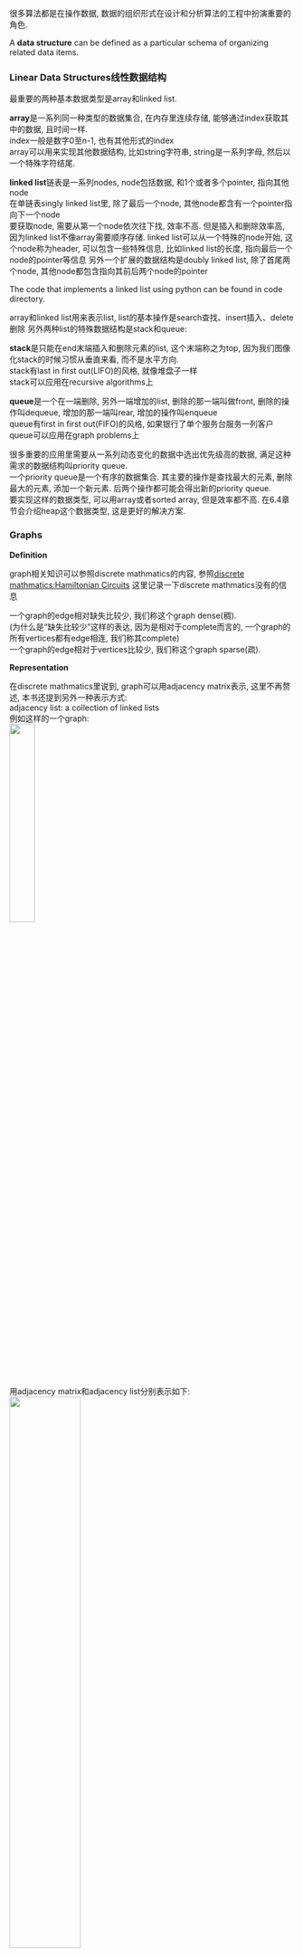 很多算法都是在操作数据, 数据的组织形式在设计和分析算法的工程中扮演重要的角色.

A **data structure** can be defined as a particular schema of organizing related data items.

<a id="markdown-linear-data-structures线性数据结构" name="linear-data-structures线性数据结构"></a>
### Linear Data Structures线性数据结构

最重要的两种基本数据类型是array和linked list.

**array**是一系列同一种类型的数据集合, 在内存里连续存储, 能够通过index获取其中的数据, 且时间一样.  
index一般是数字0至n-1, 也有其他形式的index  
array可以用来实现其他数据结构, 比如string字符串, string是一系列字母, 然后以一个特殊字符结尾.

**linked list**链表是一系列nodes, node包括数据, 和1个或者多个pointer, 指向其他node  
在单链表singly linked list里, 除了最后一个node, 其他node都含有一个pointer指向下一个node  
要获取node, 需要从第一个node依次往下找, 效率不高. 但是插入和删除效率高, 因为linked list不像array需要顺序存储.
linked list可以从一个特殊的node开始, 这个node称为header, 可以包含一些特殊信息, 比如linked list的长度, 指向最后一个node的pointer等信息
另外一个扩展的数据结构是doubly linked list, 除了首尾两个node, 其他node都包含指向其前后两个node的pointer  

The code that implements a linked list using python can be found in code directory.

array和linked list用来表示list, list的基本操作是search查找、insert插入、delete删除
另外两种list的特殊数据结构是stack和queue:

**stack**是只能在end末端插入和删除元素的list, 这个末端称之为top, 因为我们图像化stack的时候习惯从垂直来看, 而不是水平方向.  
stack有last in first out(LIFO)的风格, 就像堆盘子一样  
stack可以应用在recursive algorithms上

**queue**是一个在一端删除, 另外一端增加的list, 删除的那一端叫做front, 删除的操作叫dequeue, 增加的那一端叫rear, 增加的操作叫enqueue  
queue有first in first out(FIFO)的风格, 如果银行了单个服务台服务一列客户  
queue可以应用在graph problems上

很多重要的应用里需要从一系列动态变化的数据中选出优先级高的数据, 满足这种需求的数据结构叫priority queue.  
一个priority queue是一个有序的数据集合. 其主要的操作是查找最大的元素, 删除最大的元素, 添加一个新元素. 后两个操作都可能会得出新的priority queue.  
要实现这样的数据类型, 可以用array或者sorted array, 但是效率都不高. 在6.4章节会介绍heap这个数据类型, 这是更好的解决方案.

### Graphs

**Definition**

graph相关知识可以参照discrete mathmatics的内容, 参照[discrete mathmatics:Hamiltonian Circuits](./docs/discrete_mathmatics/Chapter_10_GRAPHS_AND_TREES)
这里记录一下discrete mathmatics没有的信息

一个graph的edge相对缺失比较少, 我们称这个graph dense(稠).  
(为什么是“缺失比较少”这样的表达, 因为是相对于complete而言的, 一个graph的所有vertices都有edge相连, 我们称其complete)  
一个graph的edge相对于vertices比较少, 我们称这个graph sparse(疏).  

**Representation**

在discrete mathmatics里说到, graph可以用adjacency matrix表示, 这里不再赘述, 本书还提到另外一种表示方式:  
adjacency list: a collection of linked lists  
例如这样的一个graph:  
<img src="./_images/graph1.png" width=30%>  
用adjacency matrix和adjacency list分别表示如下:  
<img src="./_images/graph_representation.png" width=50%>  

如果graph sparse, 那么用adjacency list表示, 更节省空间. 反之, adjacency matrix更好.  
另外两种方式的选择, 也需要据问题和算法的类型而定

**Weighted Graphs**

Weighted Graph是指给edge赋给数值的graph. 这个数值称为weights或者costs.  
这个类型的graph是来源于现实世界的问题: 比如最短路径等等.

weighted graph也可以用上面的两种方法表示, 如下图:  
<img src="./_images/weighted_graph.png" width=50%>  
$\infty$表示两个vertices没有edge相连

**Paths and Cycles**

这里的path指的是discrete mathmatics里的walk  
simple path指的是discrete mathmatics里的path

cycle指的是discrete mathmatics里的circuit  
如果一个graph没有cycle, 那么我们说这个graph acyclic

### Trees

tree相关知识可以参照discrete mathmatics的内容, 参照[discrete mathmatics: tree](./docs/discrete_mathmatics/Chapter_10_GRAPHS_AND_TREES?id=_105-trees-树)

tree是一个没有cycle(circuit), 且是connected的graph, 如果不connected, 那么就是forest

tree的edge的数量是vertices的数量减1

**Rooted Trees**

我们可以从一个tree里选取一个点, 称之为**root**, 其他点都有唯一一条simple path到达root(这是由tree的特性决定的, 如果存在多条, 则会构成cycle)  
显示的时候可以把root放在最上面, 我们称这样的tree为**rooted tree**

对于一个tree T上的一个vertex v, 从root到v的simple path上的vertices成为v的**ancestors**(包括v), 如果排除v, 则是**proper ancestors**  
如果edge {u, v}是这条simple path上的最后一条edge, 那么u是v的parent, v是u的child.  
如果vertices的parent相同, 则它们是**siblings**  
没有child的vertex称为**leaf**  
一个vertex至少有一个child, 称之为**parental**
vertices的ancestor是v, 那么这些vertices称之为v的**descendants**, 排除v则称之为**proper descendants**  
一个vertex v和它的所有descendants以及相连的edges称之为T的**subtree**, 其为root为v的rooted tree  
v的**depth**是从root到v的simple path的长度  
tree的**height**是指所有顶点里最长的simple path的长度

**Ordered Trees**  

ordered tree是指一个tree, 它的所有vertices的children都是有序的

**binary tree**是指所有vertices最多只有2个children的tree.  
两个children可以称为**left child, right child**  
以这两个children作为root的tree称为**left subtree, right subtree**  
如果所有vertices都大于left subtree上的vertices, 小于right subtree上的vertices, 那么这个tree称为**binary search tree**  
binary tree满足:  
$$log_2n \le h \le n-1$$
n是vertices数量, h是高度  

binary tree在计算机里可以用linked list来表示, 每个node包含自身的值, 以及left child和right child的pointer  

ordered tree可以用first child-next sibling representation方法表示, 同样是用linked list, 每个node包含自身的值, 以及第一个child的pointer, 和下一个sibling的pointer 

### Sets and Dictionaries

**set**是一组无序的但是unique的元素elements.  
我们可以详细指定其中的元素, 也可以用满足公共的属性来表示.  
set的基本操作有: 检查某元素是否属于这个set, 计算两个set的union, 以及intersection

set的表示方法:  
书中提到了一种很有意思的表示方法: 一个set s是一个large set的subset, 这个large set我们称为universal set.  
我们可以用bit string来表示这个set s, 例如universal set是{1, 2, 3, 4, 5, 6, 7, 8, 9}, s是{2, 3, 5, 7}  
那么我们可以用011010100来表示s, 值得注意的是: 我们假定universal是有序的.  
这样表示的好处是执行set操作非常快, 不好的地方是占用内存比较大.

如果我们在上面提到的set的操作的基础上, 还要进行搜索, 添加, 删除. 我们就需要用到这种数据结构了: **Dictionary**  


我们在说上面这些数据结构的时候, 都会特别提到这些这些数据结构需要支持什么操作.  
这些操作实际上构成了这些抽象数据的重要决定特征. 从queue、stack就能看出来.  
在计算机科学里有个术语叫ADT(abstract data type).  
在面向对象的语言里, 如C++, 可以自定义数据类型, 我们称之为class 

### Excercises

1. array在内存里是顺序存储的

2. 对于sorted array, 可以用binary search. 对于linked list, 没有办法, 从第一个开始查

3. (a, c), (c, d)

4. 除了对角线, matrix其他元素都是1; 对角线又一个元素是1; 其中一行和对应的列是0, 自身连自身可以是1.

5. 没有idea. 之后的章节有讲解.

6. discrete mathmatics里有证明  

7. 实现查找、增加、删除的操作; 铜钱一个一样, 但是需要做这些操作之后还要保持sorted; 用linked list表示, 操作时还要保持binary search tree的属性, 操作包括增加节点, 搜索节点, 删除节点.

8. no idea

9. sorted array; dictionary; 涉及postfix notation, 以后看吧.

10. anagram algorithm  
ALGORITHM check_anagram  
// Input: string a, string b  
// Output: boolean whether a and b is anagram  
init a array count with 256 zero  
int i = 0  
while a[i] and b[i]:  
  count[a[i]] ++  
  count[b[i]] --  
  i++  
if a[i] or b[i]:  
  return false  
for i in count:  
  if i != 0:  
    return false  
return true
代码见<a href="../../code/1_Introduction/1.4_Fundamental_Data_Structures/e10_anagram.cpp">anagram algorithm</a>